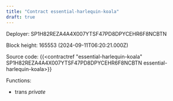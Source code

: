 ```yaml
---
title: "Contract essential-harlequin-koala"
draft: true
---
```

Deployer: SP1H82REZA4A4X007YTSF47PD8DPYCEHR6F8NCBTN


 



Block height: 165553 (2024-09-11T06:20:21.000Z)

Source code: {{<contractref "essential-harlequin-koala" SP1H82REZA4A4X007YTSF47PD8DPYCEHR6F8NCBTN essential-harlequin-koala>}}

Functions:

* trans _private_
